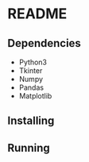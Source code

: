 # README
## Dependencies
- Python3
- Tkinter
- Numpy
- Pandas
- Matplotlib
## Installing
## Running
